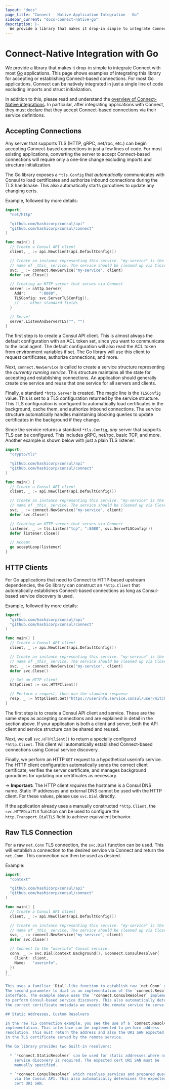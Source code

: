 ```yaml
---
layout: "docs"
page_title: "Connect - Native Application Integration - Go"
sidebar_current: "docs-connect-native-go"
description: |-
  We provide a library that makes it drop-in simple to integrate Connect with most Go applications. For most Go applications, Connect can be natively integrated in just a single line of code excluding imports and struct initialization.
---
```


# Connect-Native Integration with Go

We provide a library that makes it drop-in simple to integrate Connect
with most [Go](https://golang.org/) applications. This page shows examples
of integrating this library for accepting or establishing Connect-based
connections. For most Go applications, Connect can be natively integrated
in just a single line of code excluding imports and struct initialization.

In addition to this, please read and understand the
[overview of Connect-Native integrations](/docs/connect/native.html).
In particular, after integrating applications with Connect, they must declare
that they accept Connect-based connections via their service definitions.

## Accepting Connections

Any server that supports TLS (HTTP, gRPC, net/rpc, etc.) can begin
accepting Connect-based connections in just a few lines of code. For most
existing applications, converting the server to accept Connect-based
connections will require only a one-line change excluding imports and
structure initialization.

The
Go library exposes a `*tls.Config` that _automatically_ communicates with
Consul to load certificates and authorize inbound connections during the
TLS handshake. This also automatically starts goroutines to update any
changing certs.

Example, followed by more details:

```go
import(
  "net/http"

  "github.com/hashicorp/consul/api"
  "github.com/hashicorp/consul/connect"
)

func main() {
  // Create a Consul API client
  client, _ := api.NewClient(api.DefaultConfig())

  // Create an instance representing this service. "my-service" is the
  // name of _this_ service. The service should be cleaned up via Close.
  svc, _ := connect.NewService("my-service", client)
  defer svc.Close()

  // Creating an HTTP server that serves via Connect
  server := &http.Server{
    Addr:      ":8080",
    TLSConfig: svc.ServerTLSConfig(),
    // ... other standard fields
  }

  // Serve!
  server.ListenAndServerTLS("", "")
}
```

The first step is to create a Consul API client. This is almost always the
default configuration with an ACL token set, since you want to communicate
to the local agent. The default configuration will also read the ACL token
from environment variables if set. The Go library will use this client to request certificates,
authorize connections, and more.

Next, `connect.NewService` is called to create a service structure representing
the _currently running service_. This structure maintains all the state
for accepting and establishing connections. An application should generally
create one service and reuse that one service for all servers and clients.

Finally, a standard `*http.Server` is created. The magic line is the `TLSConfig`
value. This is set to a TLS configuration returned by the service structure.
This TLS configuration is configured to automatically load certificates
in the background, cache them, and authorize inbound connections. The service
structure automatically handles maintaining blocking queries to update certificates
in the background if they change.

Since the service returns a standard `*tls.Config`, _any_ server that supports
TLS can be configured. This includes gRPC, net/rpc, basic TCP, and more.
Another example is shown below with just a plain TLS listener:

```go
import(
  "crypto/tls"

  "github.com/hashicorp/consul/api"
  "github.com/hashicorp/consul/connect"
)

func main() {
  // Create a Consul API client
  client, _ := api.NewClient(api.DefaultConfig())

  // Create an instance representing this service. "my-service" is the
  // name of _this_ service. The service should be cleaned up via Close.
  svc, _ := connect.NewService("my-service", client)
  defer svc.Close()

  // Creating an HTTP server that serves via Connect
  listener, _ := tls.Listen("tcp", ":8080", svc.ServeTLSConfig())
  defer listener.Close()

  // Accept
  go acceptLoop(listener)
}
```

## HTTP Clients

For Go applications that need to Connect to HTTP-based upstream dependencies,
the Go library can construct an `*http.Client` that automatically establishes
Connect-based connections as long as Consul-based service discovery is used.

Example, followed by more details:

```go
import(
  "github.com/hashicorp/consul/api"
  "github.com/hashicorp/consul/connect"
)

func main() {
  // Create a Consul API client
  client, _ := api.NewClient(api.DefaultConfig())

  // Create an instance representing this service. "my-service" is the
  // name of _this_ service. The service should be cleaned up via Close.
  svc, _ := connect.NewService("my-service", client)
  defer svc.Close()

  // Get an HTTP client
  httpClient := svc.HTTPClient()

  // Perform a request, then use the standard response
  resp, _ := httpClient.Get("https://userinfo.service.consul/user/mitchellh")
}
```

The first step is to create a Consul API client and service. These are the
same steps as accepting connections and are explained in detail in the
section above. If your application is both a client and server, both the
API client and service structure can be shared and reused.

Next, we call `svc.HTTPClient()` to return a specially configured
`*http.Client`. This client will automatically established Connect-based
connections using Consul service discovery.

Finally, we perform an HTTP `GET` request to a hypothetical userinfo service.
The HTTP client configuration automatically sends the correct client
certificate, verifies the server certificate, and manages background
goroutines for updating our certificates as necessary.

-> **Important:** The HTTP client _requires_ the hostname is a Consul
DNS name. Static IP addresses and external DNS cannot be used with the
HTTP client. For these values, please use `svc.Dial` directly.

If the application already uses a manually constructed `*http.Client`,
the `svc.HTTPDialTLS` function can be used to configure the
`http.Transport.DialTLS` field to achieve equivalent behavior.

## Raw TLS Connection

For a raw `net.Conn` TLS connection, the `svc.Dial` function can be used.
This will establish a connection to the desired service via Connect and
return the `net.Conn`. This connection can then be used as desired.

Example:

````go
import(
  "context"

  "github.com/hashicorp/consul/api"
  "github.com/hashicorp/consul/connect"
)

func main() {
  // Create a Consul API client
  client, _ := api.NewClient(api.DefaultConfig())

  // Create an instance representing this service. "my-service" is the
  // name of _this_ service. The service should be cleaned up via Close.
  svc, _ := connect.NewService("my-service", client)
  defer svc.Close()

  // Connect to the "userinfo" Consul service.
  conn, _ := svc.Dial(context.Background(), &connect.ConsulResolver{
    Client: client,
    Name:   "userinfo",
  })
}
```

This uses a familiar `Dial`-like function to establish raw `net.Conn` values.
The second parameter to dial is an implementation of the `connect.Resolver`
interface. The example above uses the `*connect.ConsulResolver` implementation
to perform Consul-based service discovery. This also automatically determines
the correct certificate metadata we expect the remote service to serve.

## Static Addresses, Custom Resolvers

In the raw TLS connection example, you see the use of a `connect.Resolver`
implementation. This interface can be implemented to perform address
resolution. This must return the address and also the URI SAN expected
in the TLS certificate served by the remote service.

The Go library provides two built-in resolvers:

  * `*connect.StaticResolver` can be used for static addresses where no
    service discovery is required. The expected cert URI SAN must be
    manually specified.

  * `*connect.ConsulResolver` which resolves services and prepared queries
    via the Consul API. This also automatically determines the expected
    cert URI SAN.
